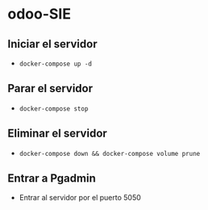 # odoo-SIE

## Iniciar el servidor

- `docker-compose up -d`

## Parar el servidor

- `docker-compose stop`

## Eliminar el servidor

- `docker-compose down && docker-compose volume prune`

## Entrar a Pgadmin

- Entrar al servidor por el puerto 5050
